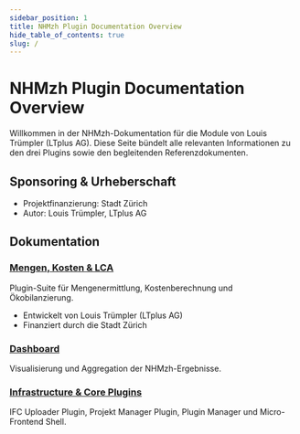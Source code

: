 ```yaml
---
sidebar_position: 1
title: NHMzh Plugin Documentation Overview
hide_table_of_contents: true
slug: /
---
```


# NHMzh Plugin Documentation Overview

Willkommen in der NHMzh-Dokumentation für die Module von Louis Trümpler (LTplus AG). Diese Seite bündelt alle relevanten Informationen zu den drei Plugins sowie den begleitenden Referenzdokumenten.

## Sponsoring & Urheberschaft

- Projektfinanzierung: Stadt Zürich
- Autor: Louis Trümpler, LTplus AG

## Dokumentation

### [Mengen, Kosten & LCA](mengen-kosten-lca/overview)
Plugin-Suite für Mengenermittlung, Kostenberechnung und Ökobilanzierung.
- Entwickelt von Louis Trümpler (LTplus AG)
- Finanziert durch die Stadt Zürich

### [Dashboard](dashboard/overview)
Visualisierung und Aggregation der NHMzh-Ergebnisse.

### [Infrastructure & Core Plugins](infrastructure-team/overview)
IFC Uploader Plugin, Projekt Manager Plugin, Plugin Manager und Micro-Frontend Shell.
 